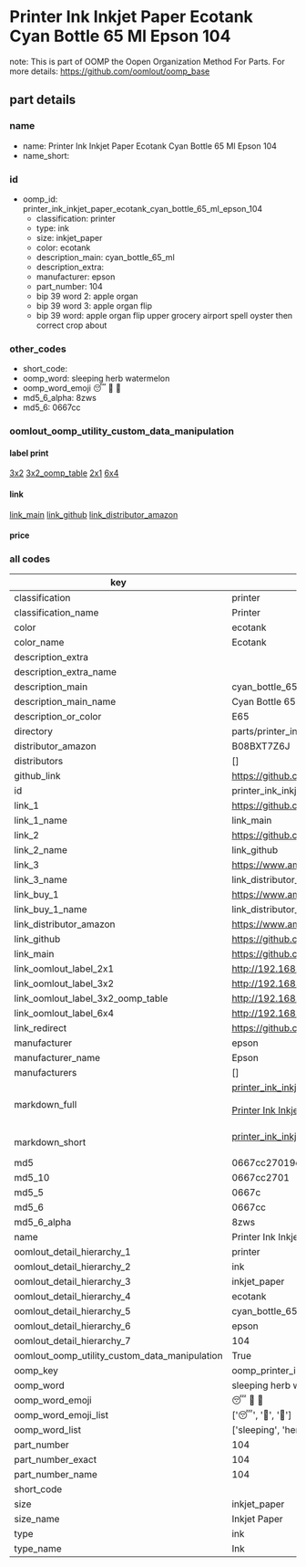 # Printer Ink Inkjet Paper Ecotank Cyan Bottle 65 Ml Epson 104  

note: This is part of OOMP the Oopen Organization Method For Parts. For more details: https://github.com/oomlout/oomp_base

##  part details
  







### name
* name: Printer Ink Inkjet Paper Ecotank Cyan Bottle 65 Ml Epson 104
* name_short: 
### id
* oomp_id: printer_ink_inkjet_paper_ecotank_cyan_bottle_65_ml_epson_104
  * classification: printer
  * type: ink
  * size: inkjet_paper
  * color: ecotank
  * description_main: cyan_bottle_65_ml
  * description_extra: 
  * manufacturer: epson
  * part_number: 104
  * bip 39 word 2: apple organ
  * bip 39 word 3: apple organ flip
  * bip 39 word: apple organ flip upper grocery airport spell oyster then correct crop about

### other_codes
* short_code: 
* oomp_word: sleeping herb watermelon
* oomp_word_emoji :sleeping: :herb: :watermelon:
* md5_6_alpha: 8zws
* md5_6: 0667cc






### oomlout_oomp_utility_custom_data_manipulation
#### label print
[3x2](http://192.168.1.245:1112/?label=oomp%208zws)
[3x2_oomp_table](http://192.168.1.108:1112/?label=oomp%208zws)
[2x1](http://192.168.1.242:1112/?label=oomp%208zws)
[6x4](http://192.168.1.55:1112/?label=oomp%208zws)    

#### link

[link_main](https://github.com/oomlout/oomlout_oomp_version_1_messy/tree/main/parts/printer_ink_inkjet_paper_ecotank_cyan_bottle_65_ml_epson_104) [link_github](https://github.com/oomlout/oomlout_oomp_version_1_messy/tree/main/parts/printer_ink_inkjet_paper_ecotank_cyan_bottle_65_ml_epson_104) [link_distributor_amazon](https://www.amazon.co.uk/dp/B08BXT7Z6J)                            

#### price







### all codes 
| key | value |  
| --- | --- |  
| classification | printer |  
| classification_name | Printer |  
| color | ecotank |  
| color_name | Ecotank |  
| description_extra |  |  
| description_extra_name |  |  
| description_main | cyan_bottle_65_ml |  
| description_main_name | Cyan Bottle 65 Ml |  
| description_or_color | E65 |  
| directory | parts/printer_ink_inkjet_paper_ecotank_cyan_bottle_65_ml_epson_104 |  
| distributor_amazon | B08BXT7Z6J |  
| distributors | [] |  
| github_link | https://github.com/oomlout/oomlout_oomp_part_src/tree/main/parts/printer_ink_inkjet_paper_ecotank_cyan_bottle_65_ml_epson_104 |  
| id | printer_ink_inkjet_paper_ecotank_cyan_bottle_65_ml_epson_104 |  
| link_1 | https://github.com/oomlout/oomlout_oomp_version_1_messy/tree/main/parts/printer_ink_inkjet_paper_ecotank_cyan_bottle_65_ml_epson_104 |  
| link_1_name | link_main |  
| link_2 | https://github.com/oomlout/oomlout_oomp_version_1_messy/tree/main/parts/printer_ink_inkjet_paper_ecotank_cyan_bottle_65_ml_epson_104 |  
| link_2_name | link_github |  
| link_3 | https://www.amazon.co.uk/dp/B08BXT7Z6J |  
| link_3_name | link_distributor_amazon |  
| link_buy_1 | https://www.amazon.co.uk/dp/B08BXT7Z6J |  
| link_buy_1_name | link_distributor_amazon |  
| link_distributor_amazon | https://www.amazon.co.uk/dp/B08BXT7Z6J |  
| link_github | https://github.com/oomlout/oomlout_oomp_version_1_messy/tree/main/parts/printer_ink_inkjet_paper_ecotank_cyan_bottle_65_ml_epson_104 |  
| link_main | https://github.com/oomlout/oomlout_oomp_version_1_messy/tree/main/parts/printer_ink_inkjet_paper_ecotank_cyan_bottle_65_ml_epson_104 |  
| link_oomlout_label_2x1 | http://192.168.1.242:1112/?label=oomp%208zws |  
| link_oomlout_label_3x2 | http://192.168.1.245:1112/?label=oomp%208zws |  
| link_oomlout_label_3x2_oomp_table | http://192.168.1.108:1112/?label=oomp%208zws |  
| link_oomlout_label_6x4 | http://192.168.1.55:1112/?label=oomp%208zws |  
| link_redirect | https://github.com/oomlout/oomlout_oomp_version_1_messy/tree/main/parts/printer_ink_inkjet_paper_ecotank_cyan_bottle_65_ml_epson_104 |  
| manufacturer | epson |  
| manufacturer_name | Epson |  
| manufacturers | [] |  
| markdown_full | [printer_ink_inkjet_paper_ecotank_cyan_bottle_65_ml_epson_104](none)<br>[](none)<br>[Printer Ink Inkjet Paper Ecotank Cyan Bottle 65 Ml Epson 104](none)<br><br> |  
| markdown_short | [printer_ink_inkjet_paper_ecotank_cyan_bottle_65_ml_epson_104](none)<br><br> |  
| md5 | 0667cc27019e7a2416336ef0b2271855 |  
| md5_10 | 0667cc2701 |  
| md5_5 | 0667c |  
| md5_6 | 0667cc |  
| md5_6_alpha | 8zws |  
| name | Printer Ink Inkjet Paper Ecotank Cyan Bottle 65 Ml Epson 104 |  
| oomlout_detail_hierarchy_1 | printer |  
| oomlout_detail_hierarchy_2 | ink |  
| oomlout_detail_hierarchy_3 | inkjet_paper |  
| oomlout_detail_hierarchy_4 | ecotank |  
| oomlout_detail_hierarchy_5 | cyan_bottle_65_ml |  
| oomlout_detail_hierarchy_6 | epson |  
| oomlout_detail_hierarchy_7 | 104 |  
| oomlout_oomp_utility_custom_data_manipulation | True |  
| oomp_key | oomp_printer_ink_inkjet_paper_ecotank_cyan_bottle_65_ml_epson_104 |  
| oomp_word | sleeping herb watermelon |  
| oomp_word_emoji | :sleeping: :herb: :watermelon: |  
| oomp_word_emoji_list | [':sleeping:', ':herb:', ':watermelon:'] |  
| oomp_word_list | ['sleeping', 'herb', 'watermelon'] |  
| part_number | 104 |  
| part_number_exact | 104 |  
| part_number_name | 104 |  
| short_code |  |  
| size | inkjet_paper |  
| size_name | Inkjet Paper |  
| type | ink |  
| type_name | Ink |  
